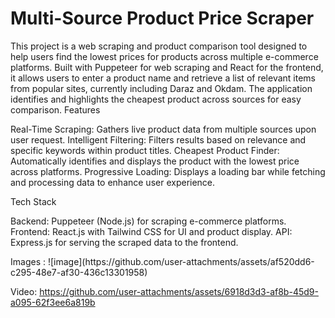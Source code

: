 <h1>Multi-Source Product Price Scraper</h1>

This project is a web scraping and product comparison tool designed to help users find the lowest prices for products across multiple e-commerce platforms. Built with Puppeteer for web scraping and React for the frontend, it allows users to enter a product name and retrieve a list of relevant items from popular sites, currently including Daraz and Okdam. The application identifies and highlights the cheapest product across sources for easy comparison.
Features
<p>
    Real-Time Scraping: Gathers live product data from multiple sources upon user request.
    Intelligent Filtering: Filters results based on relevance and specific keywords within product titles.
    Cheapest Product Finder: Automatically identifies and displays the product with the lowest price across platforms.
    Progressive Loading: Displays a loading bar while fetching and processing data to enhance user experience.
</p>
Tech Stack
<p>
    Backend: Puppeteer (Node.js) for scraping e-commerce platforms.
    Frontend: React.js with Tailwind CSS for UI and product display.
    API: Express.js for serving the scraped data to the frontend.
    </p>
Images : 
![image](https://github.com/user-attachments/assets/af520dd6-c295-48e7-af30-436c13301958)


Video:
https://github.com/user-attachments/assets/6918d3d3-af8b-45d9-a095-62f3ee6a819b

